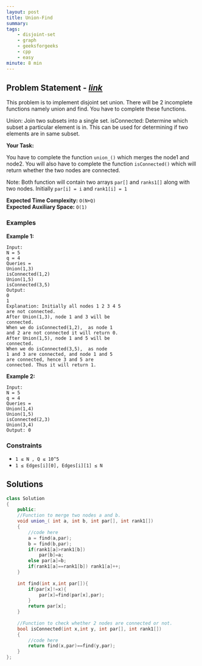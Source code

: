 ```yaml
---
layout: post
title: Union-Find                   
summary:
tags:
    - disjoint-set
    - graph
    - geeksforgeeks
    - cpp
    - easy
minute: 8 min
---
```


## Problem Statement - [*link*](https://practice.geeksforgeeks.org/batch-problems/union-find/0/?track=DSASP-DisjointSet&batchId=154)  

This problem is to implement disjoint set union. There will be 2 incomplete functions namely union and find. You have to complete these functions. 

Union: Join two subsets into a single set.
isConnected: Determine which subset a particular element is in. This can be used for determining if two elements are in same subset.

**Your Task:** 

You have to complete the function `union_()` which merges the node1 and node2. You will also have to complete the function `isConnected()` which will return whether the two nodes are connected.

Note: Both function will contain two arrays `par[]` and `ranks1[]` along with two nodes. Initially `par[i] = i` and `rank1[i] = 1` 


**Expected Time Complexity:** `O(N+Q)`           
**Expected Auxiliary Space:** `O(1)`


### Examples

**Example 1:**   
```
Input:
N = 5
q = 4
Queries = 
Union(1,3)
isConnected(1,2)
Union(1,5)
isConnected(3,5)
Output:
0
1
Explanation: Initially all nodes 1 2 3 4 5
are not connected. 
After Union(1,3), node 1 and 3 will be
connected.
When we do isConnected(1,2),  as node 1
and 2 are not connected it will return 0.
After Union(1,5), node 1 and 5 will be
connected.
When we do isConnected(3,5),  as node
1 and 3 are connected, and node 1 and 5
are connected, hence 3 and 5 are
connected. Thus it will return 1.
```

**Example 2:**   
```
Input:
N = 5
q = 4
Queries = 
Union(1,4)
Union(1,5)
isConnected(2,3)
Union(3,4)
Output: 0
```

### Constraints

+ `1 ≤ N , Q ≤ 10^5`
+ `1 ≤ Edges[i][0], Edges[i][1] ≤ N`

## Solutions

```cpp
class Solution
{
    public:
    //Function to merge two nodes a and b.
    void union_( int a, int b, int par[], int rank1[]) 
    {
        //code here
        a = find(a,par);
        b = find(b,par);
        if(rank1[a]>rank1[b])
            par[b]=a;
        else par[a]=b;
        if(rank1[a]==rank1[b]) rank1[a]++;
    }
    
    int find(int x,int par[]){
        if(par[x]!=x){
            par[x]=find(par[x],par);
        }
        return par[x];
    }
    
    //Function to check whether 2 nodes are connected or not.
    bool isConnected(int x,int y, int par[], int rank1[])
    {
        //code here
        return find(x,par)==find(y,par);
    }
};
```

